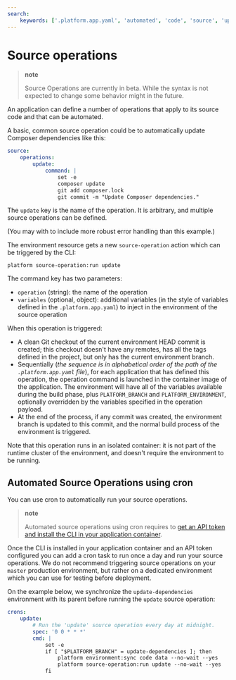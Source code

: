 ```yaml
---
search:
    keywords: ['.platform.app.yaml', 'automated', 'code', 'source', 'update', 'operation', 'dependencies', 'auto']
---
```


# Source operations

> **note**
>
> Source Operations are currently in beta.  While the syntax is not expected to change some behavior might in the future.

An application can define a number of operations that apply to its source code and that can be automated.

A basic, common source operation could be to automatically update Composer dependencies like this:

```yaml
source:
    operations:
        update:
            command: |
                set -e
                composer update
                git add composer.lock
                git commit -m "Update Composer dependencies."
```

The `update` key is the name of the operation. It is arbitrary, and multiple source operations can be defined.

(You may with to include more robust error handling than this example.)

The environment resource gets a new `source-operation` action which can be triggered by the CLI:

```
platform source-operation:run update
```

The command key has two parameters:

* `operation` (string): the name of the operation
* `variables` (optional, object): additional variables (in the style of variables defined in the `.platform.app.yaml`) to inject in the environment of the source operation

When this operation is triggered:

* A clean Git checkout of the current environment HEAD commit is created; this checkout doesn't have any remotes, has all the tags defined in the project, but only has the current environment branch.
* Sequentially (_the sequence is in alphabetical order of the path of the `.platform.app.yaml` file_), for each application that has defined this operation, the operation command is launched in the container image of the application.  The environment will have all of the variables available during the build phase, plus `PLATFORM_BRANCH` and `PLATFORM_ENVIRONMENT`, optionally overridden by the variables specified in the operation payload.
* At the end of the process, if any commit was created, the environment branch is updated to this commit, and the normal build process of the environment is triggered.

Note that this operation runs in an isolated container: it is not part of the runtime cluster of the environment, and doesn't require the environment to be running.

## Automated Source Operations using cron

You can use cron to automatically run your source operations.

> **note**
>
> Automated source operations using cron requires to [get an API token and install the CLI in your application container](/gettingstarted/cli/api-tokens.md).

Once the CLI is installed in your application container and an API token configured you can add a cron task to run once a day and run your source operations. We do not recommend triggering source operations on your `master` production environment, but rather on a dedicated environment which you can use for testing before deployment.

On the example below, we synchronize the `update-dependencies` environment with its parent before running the `update` source operation:

```yaml
crons:
    update:
        # Run the 'update' source operation every day at midnight.
        spec: '0 0 * * *'
        cmd: |
            set -e
            if [ "$PLATFORM_BRANCH" = update-dependencies ]; then
                platform environment:sync code data --no-wait --yes
                platform source-operation:run update --no-wait --yes
            fi
```
